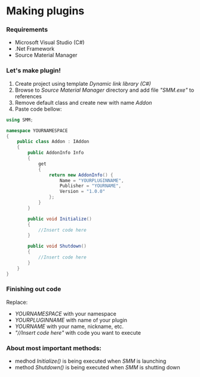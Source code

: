 # Making plugins
### Requirements
* Microsoft Visual Studio (C#)
* .Net Framework
* Source Material Manager

### Let's make plugin!
1. Create project using template _Dynamic link library (C#)_
2. Browse to _Source Material Manager_ directory and add file _"SMM.exe"_ to references
3. Remove default class and create new with name _Addon_
4. Paste code bellow:
```c#
using SMM;

namespace YOURNAMESPACE
{
    public class Addon : IAddon
    {
        public AddonInfo Info
        {
            get
            {
                return new AddonInfo() {
                    Name = "YOURPLUGINNAME",
                    Publisher = "YOURNAME",
                    Version = "1.0.0"
                };
            }
        }

        public void Initialize()
        {
            //Insert code here
        }

        public void Shutdown()
        {
            //Insert code here
        }
    }
}
```

### Finishing out code
Replace:
* _YOURNAMESPACE_ with your namespace
* _YOURPLUGINNAME_ with name of your plugin
* _YOURNAME_ with your name, nickname, etc.
* _"//Insert code here"_ with code you want to execute

### About most important methods:
* medhod _Initialize()_ is being executed when _SMM_ is launching
* method _Shutdown()_ is being executed when _SMM_ is shutting down
